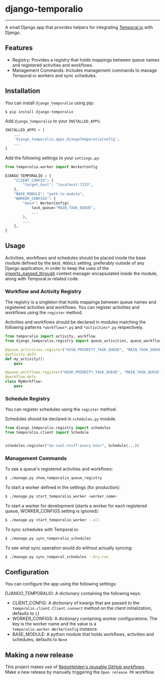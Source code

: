 # django-temporalio
___

A small Django app that provides helpers for integrating [Temporal.io](https://temporal.io/) with Django.

## Features

- Registry: Provides a registry that holds mappings between queue names and registered activities and workflows.
- Management Commands: Includes management commands to manage Temporal.io workers and sync schedules.

## Installation

You can install `django_temporalio` using pip:

```bash
$ pip install django-temporalio
```

Add `django_temporalio` to your `INSTALLED_APPS`:

```python
INSTALLED_APPS = [
    ...
    'django_temporalio.apps.DjangoTemporalioConfig',
    ...
]
```

Add the following settings to your `settings.py`:

```python
from temporalio.worker import WorkerConfig

DJANGO_TEMPORALIO = {
    "CLIENT_CONFIG": {
        "target_host": "localhost:7233",
    },
    "BASE_MODULE": "path.to.module",
    "WORKER_CONFIGS": {
        "main": WorkerConfig(
            task_queue="MAIN_TASK_QUEUE",
            ...
        ),
        ...
    },
}
```

## Usage

Activities, workflows and schedules should be placed inside the base module defined by the `BASE_MODULE` setting, 
preferably outside of any Django application, in order to keep the uses of 
the [imports_passed_through](https://python.temporal.io/temporalio.workflow.unsafe.html) context manager encapsulated 
inside the module, along with Temporal.io related code.

### Workflow and Activity Registry

The registry is a singleton that holds mappings between queue names and registered activities and workflows.
You can register activities and workflows using the `register` method. 

Activities and workflows should be declared in modules matching the following patterns `*workflows*.py` and 
`*activities*.py` respectively. 

```python
from temporalio import activity, workflow
from django_temporalio.registry import queue_activities, queue_workflows

@queue_activities.register("HIGH_PRIORITY_TASK_QUEUE", "MAIN_TASK_QUEUE")
@activity.defn
def my_activity():
    pass

@queue_workflows.register("HIGH_PRIORITY_TASK_QUEUE", "MAIN_TASK_QUEUE")
@workflow.defn
class MyWorkflow:
    pass
```

### Schedule Registry

You can register schedules using the `register` method. 

Schedules should be declared in `schedules.py` module.

```python
from django_temporalio.registry import schedules
from temporalio.client import Schedule


schedules.register("do-cool-stuff-every-hour", Schedule(...))
```

### Management Commands

To see a queue's registered activities and workflows:

```bash
$ ./manage.py show_temporalio_queue_registry
```

To start a worker defined in the settings (for production):

```bash
$ ./manage.py start_temporalio_worker <worker_name>
```

To start a worker for development (starts a worker for each registered queue, WORKER_CONFIGS setting is ignored):

```bash
$ ./manage.py start_temporalio_worker --all
```

To sync schedules with Temporal.io:

```bash
$ ./manage.py sync_temporalio_schedules
```

To see what sync operation would do without actually syncing:

```bash
$ ./manage.py sync_temporal_schedules --dry-run
```

## Configuration

You can configure the app using the following settings:

DJANGO_TEMPORALIO: A dictionary containing the following keys:

- CLIENT_CONFIG: A dictionary of kwargs that are passed to the `temporalio.client.Client.connect` 
  method on the client initialization, defaults to `{}`
- WORKER_CONFIGS: A dictionary containing worker configurations. 
  The key is the worker name and the value is a `temporalio.worker.WorkerConfig` instance.
- BASE_MODULE: A python module that holds workflows, activities and schedules, defaults to `None`

## Making a new release

This project makes use of [RegioHelden's reusable GitHub workflows](https://github.com/RegioHelden/github-reusable-workflows). \
Make a new release by manually triggering the `Open release PR` workflow.
